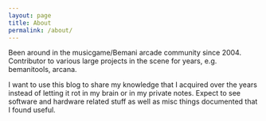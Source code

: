 ```yaml
---
layout: page
title: About
permalink: /about/
---
```


Been around in the musicgame/Bemani arcade community since 2004. Contributor to
various large projects in the scene for years, e.g. bemanitools, arcana.

I want to use this blog to share my knowledge that I acquired over the years
instead of letting it rot in my brain or in my private notes. Expect to see
software and hardware related stuff as well as misc things documented that I
found useful.